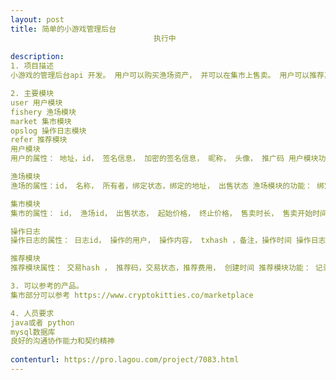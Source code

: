 ```yaml
---                
layout: post       
title: 简单的小游戏管理后台
                                执行中
           
description: 
1. 项目描述
小游戏的管理后台api 开发。 用户可以购买渔场资产， 并可以在集市上售卖。 用户可以推荐其他用户注册， 并获得佣金。 

2. 主要模块
user 用户模块
fishery 渔场模块
market 集市模块
opslog 操作日志模块
refer 推荐模块
用户模块
用户的属性： 地址，id， 签名信息， 加密的签名信息， 昵称， 头像， 推广码 用户模块功能：注册， 设置昵称， 设置头像， 获取推广码

渔场模块
渔场的属性：id， 名称， 所有者，绑定状态，绑定的地址， 出售状态 渔场模块的功能： 绑定， 取消绑定， 出售， 取消出售

集市模块
集市的属性： id， 渔场id， 出售状态， 起始价格， 终止价格， 售卖时长， 售卖开始时间，静态价格，赞数 集市模块的功能： 购买， 点赞

操作日志
操作日志的属性： 日志id， 操作的用户， 操作内容， txhash ，备注，操作时间 操作日志的功能： 查询

推荐模块
推荐模块属性： 交易hash ， 推荐码，交易状态，推荐费用， 创建时间 推荐模块功能： 记录推荐成功事件， 查询推荐的总数量， 查询推荐费总和

3. 可以参考的产品。 
集市部分可以参考 https://www.cryptokitties.co/marketplace

4. 人员要求
java或者 python
mysql数据库
良好的沟通协作能力和契约精神
     
contenturl: https://pro.lagou.com/project/7083.html      
---                 
```

